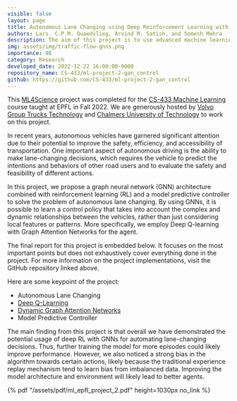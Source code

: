 ```yaml
---
visible: false
layout: page
title: Autonomous Lane Changing using Deep Reinforcement Learning with Graph Neural Networks
authors: Lars. C.P.M. Quaedvlieg, Arvind M. Satish, and Somesh Mehra
description: The aim of this project is to use advanced machine learning methods to solve problems within autonomous driving
img: assets/img/traffic-flow-gnns.png
importance: 98
category: Research
developed_date: 2022-12-22 16:00:00-0000
repository_name: CS-433/ml-project-2-gan_control
github: https://github.com/CS-433/ml-project-2-gan_control
---
```


This [ML4Science](https://www.epfl.ch/labs/mlo/ml4science/) project was completed for the [CS-433 Machine Learning](https://www.epfl.ch/labs/mlo/machine-learning-cs-433/) course
taught at EPFL in Fall 2022. We are generously hosted by [Volvo Group Trucks Technology](https://www.volvogroup.com/en/) 
and [Chalmers University of Technology](https://www.chalmers.se/en/Pages/default.aspx) to work on this project.

In recent years, autonomous vehicles have garnered significant attention due to their potential to improve the safety, 
efficiency, and accessibility of transportation. One important aspect of autonomous driving is the ability to make 
lane-changing decisions, which requires the vehicle to predict the intentions and behaviors of other road users and to 
evaluate the safety and feasibility of different actions.

In this project, we propose a graph neural network (GNN) architecture combined with reinforcement learning (RL) and a 
model predictive controller to solve the problem of autonomous lane changing. By using GNNs, it is possible to learn a 
control policy that takes into account the complex and dynamic relationships between the vehicles, rather than just 
considering local features or patterns. More specifically, we employ Deep Q-learning with Graph Attention Networks for 
the agent.

The final report for this project is embedded below. It focuses on the most important points but does not exhaustively
cover everything done in the project. For more information on the project implementations, visit the GitHub repository
linked above.

Here are some keypoint of the project:

- Autonomous Lane Changing
- [Deep Q-Learning](https://www.nature.com/articles/nature14236)
- [Dynamic Graph Attention Networks](https://arxiv.org/abs/2105.14491)
- Model Predictive Controller

The main finding from this project is that overall we have demonstrated the potential usage of deep RL with GNNs for 
automating lane-changing decisions. Thus, further training the model for more episodes could likely improve performance. 
However, we also noticed a strong bias in the algorithm towards certain actions, likely because the traditional 
experience replay mechanism tend to learn bias from imbalanced data. Improving the model architecture and environment
will likely lead to better agents.

{% pdf "/assets/pdf/ml_epfl_project_2.pdf" height=1030px no_link %}